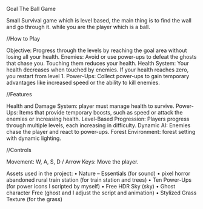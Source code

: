 Goal The Ball Game

Small Survival game which is level based, the main thing is to find the wall and go through it. while you are the player which is a ball.


//How to Play

Objective: Progress through the levels by reaching the goal area without losing all your health.
Enemies: Avoid or use power-ups to defeat the ghosts that chase you. Touching them reduces your health.
Health System: Your health decreases when touched by enemies. If your health reaches zero, you restart from level 1.
Power-Ups: Collect power-ups to gain temporary advantages like increased speed or the ability to kill enemies.


//Features

Health and Damage System: player must manage health to survive.
Power-Ups: Items that provide temporary boosts, such as speed or attack the enemies or increasing health.
Level-Based Progression: Players progress through multiple levels, each increasing in difficulty.
Dynamic AI: Enemies chase the player and react to power-ups.
Forest Environment: forest setting with dynamic lighting.


//Controls

Movement:
W, A, S, D / Arrow Keys: Move the player.


Assets used in the project:
•	Nature – Essentials (for sound)
•	pixel horror abandoned rural train station (for train station and trees)
•	Ten Power-Ups (for power icons I scripted by myself)
•	Free HDR Sky (sky)
•	Ghost character Free (ghost and I adjust the script and animation)
•	Stylized Grass Texture (for the grass)


